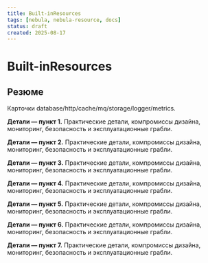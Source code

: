 ```yaml
---
title: Built-inResources
tags: [nebula, nebula-resource, docs]
status: draft
created: 2025-08-17
---
```


# Built-inResources

## Резюме
Карточки database/http/cache/mq/storage/logger/metrics.

**Детали — пункт 1.** Практические детали, компромиссы дизайна, мониторинг, безопасность и эксплуатационные грабли.

**Детали — пункт 2.** Практические детали, компромиссы дизайна, мониторинг, безопасность и эксплуатационные грабли.

**Детали — пункт 3.** Практические детали, компромиссы дизайна, мониторинг, безопасность и эксплуатационные грабли.

**Детали — пункт 4.** Практические детали, компромиссы дизайна, мониторинг, безопасность и эксплуатационные грабли.

**Детали — пункт 5.** Практические детали, компромиссы дизайна, мониторинг, безопасность и эксплуатационные грабли.

**Детали — пункт 6.** Практические детали, компромиссы дизайна, мониторинг, безопасность и эксплуатационные грабли.

**Детали — пункт 7.** Практические детали, компромиссы дизайна, мониторинг, безопасность и эксплуатационные грабли.
